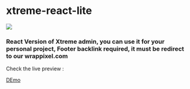 # xtreme-react-lite

<a href="https://wrappixel.com">
<img src="https://wrappixel.com/wp-content/uploads/2017/03/wp-updated-logo.jpg" /></a>
<br/>

<h3>React Version of Xtreme admin, you can use it for your personal project, Footer backlink required, it must be redirect to our wrappixel.com</h3>

Check the live preview : 

<a href="https://wrappixel.com/demos/free-admin-templates/xtreme-reactadmin-lite/#/dashboard">DEmo </a>
